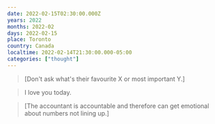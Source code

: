 ```yaml
---
date: 2022-02-15T02:30:00.000Z
years: 2022
months: 2022-02
days: 2022-02-15
place: Toronto
country: Canada
localtime: 2022-02-14T21:30:00.000-05:00
categories: ["thought"]
---
```

> [Don't ask what's their favourite X or most important Y.]

> I love you today.

> [The accountant is accountable and therefore can get emotional about numbers not lining up.]
